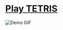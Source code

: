 # [Play TETRIS](//ytiurin.github.io/tetris)

![Demo GIF](https://cdn.rawgit.com/ytiurin/tetris/master/demo.gif)

